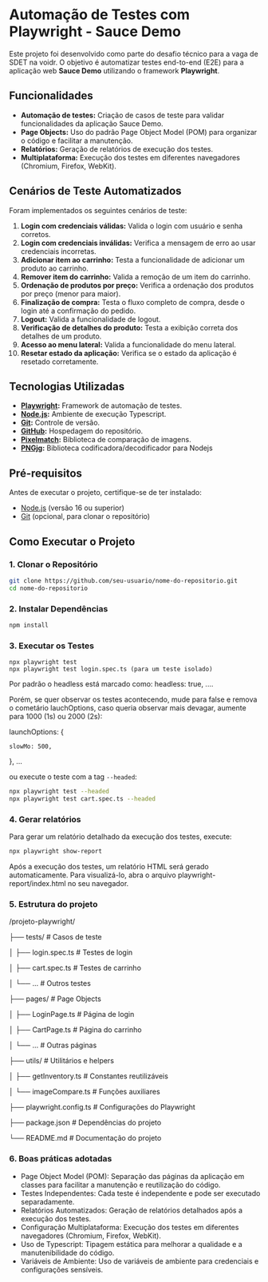# Automação de Testes com Playwright - Sauce Demo

Este projeto foi desenvolvido como parte do desafio técnico para a vaga de SDET na voidr. O objetivo é automatizar testes end-to-end (E2E) para a aplicação web **Sauce Demo** utilizando o framework **Playwright**.

## Funcionalidades

- **Automação de testes:** Criação de casos de teste para validar funcionalidades da aplicação Sauce Demo.
- **Page Objects:** Uso do padrão Page Object Model (POM) para organizar o código e facilitar a manutenção.
- **Relatórios:** Geração de relatórios de execução dos testes.
- **Multiplataforma:** Execução dos testes em diferentes navegadores (Chromium, Firefox, WebKit).

## Cenários de Teste Automatizados

Foram implementados os seguintes cenários de teste:

1. **Login com credenciais válidas:** Valida o login com usuário e senha corretos.
2. **Login com credenciais inválidas:** Verifica a mensagem de erro ao usar credenciais incorretas.
3. **Adicionar item ao carrinho:** Testa a funcionalidade de adicionar um produto ao carrinho.
4. **Remover item do carrinho:** Valida a remoção de um item do carrinho.
5. **Ordenação de produtos por preço:** Verifica a ordenação dos produtos por preço (menor para maior).
6. **Finalização de compra:** Testa o fluxo completo de compra, desde o login até a confirmação do pedido.
7. **Logout:** Valida a funcionalidade de logout.
8. **Verificação de detalhes do produto:** Testa a exibição correta dos detalhes de um produto.
9. **Acesso ao menu lateral:** Valida a funcionalidade do menu lateral.
10. **Resetar estado da aplicação:** Verifica se o estado da aplicação é resetado corretamente.

## Tecnologias Utilizadas

- **[Playwright](https://playwright.dev/):** Framework de automação de testes.
- **[Node.js](https://nodejs.org/):** Ambiente de execução Typescript.
- **[Git](https://git-scm.com/):** Controle de versão.
- **[GitHub](https://github.com/):** Hospedagem do repositório.
- **[Pixelmatch]([https://github.com/](https://www.npmjs.com/package/pixelmatch/v/1.1.0/)):** Biblioteca de comparação de imagens.
- **[PNGjg]([https://www.npmjs.com/package/pngjs/]):** Biblioteca codificadora/decodificador para Nodejs

## Pré-requisitos

Antes de executar o projeto, certifique-se de ter instalado:

- [Node.js](https://nodejs.org/) (versão 16 ou superior)
- [Git](https://git-scm.com/) (opcional, para clonar o repositório)

## Como Executar o Projeto

### 1. Clonar o Repositório

```bash
git clone https://github.com/seu-usuario/nome-do-repositorio.git
cd nome-do-repositorio
```

### 2. Instalar Dependências

```bash
npm install
```

### 3. Executar os Testes
```
npx playwright test
npx playwright test login.spec.ts (para um teste isolado)
```
Por padrão o headless está marcado como:
  headless: true, ....

Porém, se quer observar os testes acontecendo, mude para false e remova o cometário lauchOptions, caso queria observar mais devagar, aumente para 1000 (1s) ou 2000 (2s):
  
  launchOptions: {
  
    slowMo: 500,
    
  }, ...

ou execute o teste com a tag `--headed`:
```bash
npx playwright test --headed
npx playwright test cart.spec.ts --headed
```

### 4. Gerar relatórios
Para gerar um relatório detalhado da execução dos testes, execute:
```bash
npx playwright show-report
```
Após a execução dos testes, um relatório HTML será gerado automaticamente. Para visualizá-lo, abra o arquivo playwright-report/index.html no seu navegador.

### 5. Estrutura do projeto
/projeto-playwright/

├── tests/               # Casos de teste

│   ├── login.spec.ts    # Testes de login

│   ├── cart.spec.ts     # Testes de carrinho

│   └── ...              # Outros testes

├── pages/               # Page Objects

│   ├── LoginPage.ts     # Página de login

│   ├── CartPage.ts      # Página do carrinho

│   └── ...              # Outras páginas

├── utils/               # Utilitários e helpers

│   ├── getInventory.ts  # Constantes reutilizáveis

│   └── imageCompare.ts  # Funções auxiliares

├── playwright.config.ts # Configurações do Playwright

├── package.json         # Dependências do projeto

└── README.md            # Documentação do projeto

### 6. Boas práticas adotadas
- Page Object Model (POM): Separação das páginas da aplicação em classes para facilitar a manutenção e reutilização do código.
- Testes Independentes: Cada teste é independente e pode ser executado separadamente.
- Relatórios Automatizados: Geração de relatórios detalhados após a execução dos testes.
- Configuração Multiplataforma: Execução dos testes em diferentes navegadores (Chromium, Firefox, WebKit).
- Uso de Typescript: Tipagem estática para melhorar a qualidade e a manutenibilidade do código.
- Variáveis de Ambiente: Uso de variáveis de ambiente para credenciais e configurações sensíveis.
